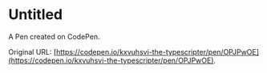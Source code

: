 # Untitled

A Pen created on CodePen.

Original URL: [https://codepen.io/kxvuhsvi-the-typescripter/pen/OPJPwOE](https://codepen.io/kxvuhsvi-the-typescripter/pen/OPJPwOE).


